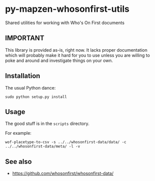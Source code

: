 # py-mapzen-whosonfirst-utils

Shared utilities for working with Who's On First documents

## IMPORTANT

This library is provided as-is, right now. It lacks proper
documentation which will probably make it hard for you to use unless
you are willing to poke and around and investigate things on your
own.

## Installation

The usual Python dance:

```
sudo python setup.py install
```    

## Usage

The good stuff is in the `scripts` directory.

For example:

```
wof-placetype-to-csv -s ../../whosonfirst-data/data/ -c ../../whosonfirst-data/meta/ -l -v
```

## See also

* https://github.com/whosonfirst/whosonfirst-data/


